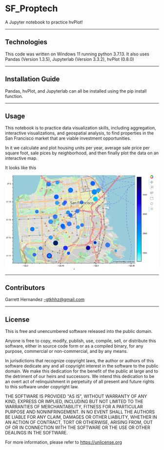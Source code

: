 # SF_Proptech

A Jupyter notebook to practice hvPlot!

---

## Technologies

This code was written on Windows 11 running python 3.7.13. It also uses Pandas (Version 1.3.5), Jupyterlab (Version 3.3.2), hvPlot (0.8.0)

---

## Installation Guide

Pandas, hvPlot, and Jupyterlab can all be installed using the pip install function.

---

## Usage

This notebook is to practice data visualization skills, including aggregation, interactive visualizations, and geospatial analysis, to find properties in the San Francisco market that are viable investment opportunities.

In it we calculate and plot housing units per year, average sale price per square foot, sale pices by neighborhood, and then finally plot the data on an interactive map.

It looks like this

![Screenshot of the app.](Images/6-4-geoviews-plot.png)

---

## Contributors

Garrett Hernandez -gtkhhz@gmail.com

---

## License

This is free and unencumbered software released into the public domain.

Anyone is free to copy, modify, publish, use, compile, sell, or
distribute this software, either in source code form or as a compiled
binary, for any purpose, commercial or non-commercial, and by any
means.

In jurisdictions that recognize copyright laws, the author or authors
of this software dedicate any and all copyright interest in the
software to the public domain. We make this dedication for the benefit
of the public at large and to the detriment of our heirs and
successors. We intend this dedication to be an overt act of
relinquishment in perpetuity of all present and future rights to this
software under copyright law.

THE SOFTWARE IS PROVIDED "AS IS", WITHOUT WARRANTY OF ANY KIND,
EXPRESS OR IMPLIED, INCLUDING BUT NOT LIMITED TO THE WARRANTIES OF
MERCHANTABILITY, FITNESS FOR A PARTICULAR PURPOSE AND NONINFRINGEMENT.
IN NO EVENT SHALL THE AUTHORS BE LIABLE FOR ANY CLAIM, DAMAGES OR
OTHER LIABILITY, WHETHER IN AN ACTION OF CONTRACT, TORT OR OTHERWISE,
ARISING FROM, OUT OF OR IN CONNECTION WITH THE SOFTWARE OR THE USE OR
OTHER DEALINGS IN THE SOFTWARE.

For more information, please refer to <https://unlicense.org>
